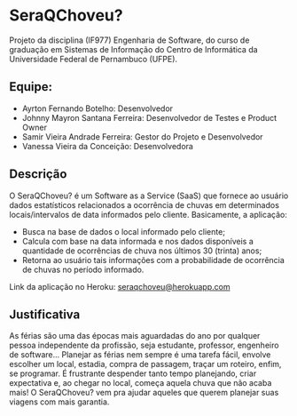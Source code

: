 # SeraQChoveu?
Projeto da disciplina (IF977) Engenharia de Software, do curso de graduação em Sistemas de Informação do Centro de Informática da Universidade Federal de Pernambuco (UFPE).

## Equipe:
* Ayrton Fernando Botelho: Desenvolvedor
* Johnny Mayron Santana Ferreira: Desenvolvedor de Testes e Product Owner
* Samir Vieira Andrade Ferreira: Gestor do Projeto e Desenvolvedor
* Vanessa Vieira da Conceição: Desenvolvedora

## Descrição
O SeraQChoveu? é um Software as a Service (SaaS) que fornece ao usuário dados estatísticos relacionados a ocorrência de chuvas em determinados locais/intervalos de data informados pelo cliente. Basicamente, a aplicação: 

* Busca na base de dados o local informado pelo cliente;
* Calcula com base na data informada e nos dados disponíveis a quantidade de ocorrências de chuva nos últimos 30 (trinta) anos;
* Retorna ao usuário tais informações com a probabilidade de ocorrência de chuvas no período informado.

Link da aplicação no Heroku: seraqchoveu@herokuapp.com

## Justificativa
As férias são uma das épocas mais aguardadas do ano por qualquer pessoa independente da profissão, seja estudante, professor, engenheiro de software... Planejar as férias nem sempre é uma tarefa fácil, envolve escolher um local, estadia, compra de passagem, traçar um roteiro, enfim, se programar. É frustrante despender tanto tempo planejando, criar expectativa e, ao chegar no local, começa aquela chuva que não acaba mais! O SeraQChoveu? vem pra ajudar aqueles que querem planejar suas viagens com mais garantia.

